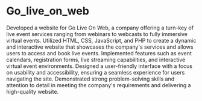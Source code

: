 # Go_live_on_web

Developed a website for Go Live On Web, a company offering a turn-key of live event services ranging from webinars to webcasts to fully immersive virtual events.
Utilized HTML, CSS, JavaScript, and PHP to create a dynamic and interactive website that showcases the company's services and allows users to access and book live events.
Implemented features such as event calendars, registration forms, live streaming capabilities, and interactive virtual event environments.
Designed a user-friendly interface with a focus on usability and accessibility, ensuring a seamless experience for users navigating the site.
Demonstrated strong problem-solving skills and attention to detail in meeting the company's requirements and delivering a high-quality website.
